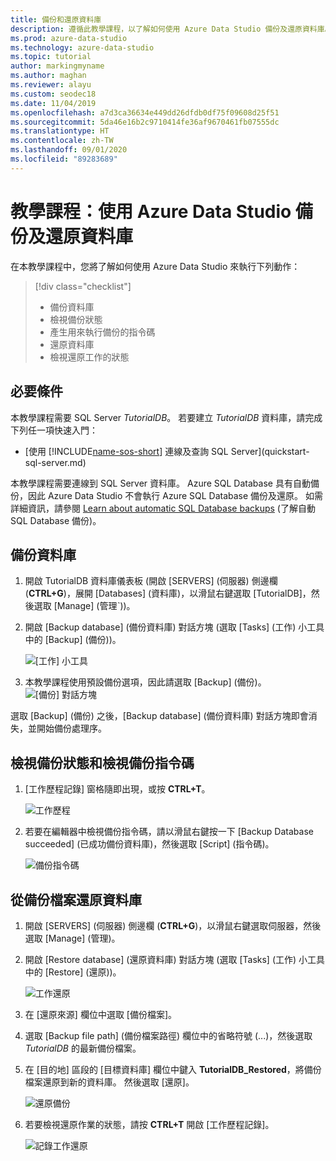 ```yaml
---
title: 備份和還原資料庫
description: 遵循此教學課程，以了解如何使用 Azure Data Studio 備份及還原資料庫。
ms.prod: azure-data-studio
ms.technology: azure-data-studio
ms.topic: tutorial
author: markingmyname
ms.author: maghan
ms.reviewer: alayu
ms.custom: seodec18
ms.date: 11/04/2019
ms.openlocfilehash: a7d3ca36634e449dd26dfdb0df75f09608d25f51
ms.sourcegitcommit: 5da46e16b2c9710414fe36af9670461fb07555dc
ms.translationtype: HT
ms.contentlocale: zh-TW
ms.lasthandoff: 09/01/2020
ms.locfileid: "89283689"
---
```

# <a name="tutorial-backup-and-restore-databases-using-azure-data-studio"></a>教學課程：使用 Azure Data Studio 備份及還原資料庫

在本教學課程中，您將了解如何使用 Azure Data Studio 來執行下列動作：
> [!div class="checklist"]
> * 備份資料庫 
> * 檢視備份狀態
> * 產生用來執行備份的指令碼
> * 還原資料庫
> * 檢視還原工作的狀態

## <a name="prerequisites"></a>必要條件

本教學課程需要 SQL Server *TutorialDB*。 若要建立 *TutorialDB* 資料庫，請完成下列任一項快速入門：

* [使用 [!INCLUDE[name-sos-short](../includes/name-sos-short.md)] 連線及查詢 SQL Server](quickstart-sql-server.md)

本教學課程需要連線到 SQL Server 資料庫。 Azure SQL Database 具有自動備份，因此 Azure Data Studio 不會執行 Azure SQL Database 備份及還原。 如需詳細資訊，請參閱 [Learn about automatic SQL Database backups](/azure/sql-database/sql-database-automated-backups) (了解自動 SQL Database 備份)。

## <a name="back-up-a-database"></a>備份資料庫

1. 開啟 TutorialDB 資料庫儀表板 (開啟 [SERVERS] \(伺服器\) 側邊欄 (**CTRL+G**)，展開 [Databases] \(資料庫\)，以滑鼠右鍵選取 [TutorialDB]，然後選取 [Manage] \(管理ˋ\))。

2. 開啟 [Backup database] \(備份資料庫\) 對話方塊 (選取 [Tasks] \(工作\) 小工具中的 [Backup] \(備份\))。

   ![[工作] 小工具](./media/tutorial-backup-restore-sql-server/tasks.png)

3. 本教學課程使用預設備份選項，因此請選取 [Backup] \(備份\)。
   ![[備份] 對話方塊](./media/tutorial-backup-restore-sql-server/backup-dialog.png)

選取 [Backup] \(備份\) 之後，[Backup database] \(備份資料庫\) 對話方塊即會消失，並開始備份處理序。

## <a name="view-the-backup-status-and-view-the-backup-script"></a>檢視備份狀態和檢視備份指令碼

1. [工作歷程記錄] 窗格隨即出現，或按 **CTRL+T**。

   ![工作歷程](./media/tutorial-backup-restore-sql-server/task-history.png)

2. 若要在編輯器中檢視備份指令碼，請以滑鼠右鍵按一下 [Backup Database succeeded] \(已成功備份資料庫\)，然後選取 [Script] \(指令碼\)。

   ![備份指令碼](./media/tutorial-backup-restore-sql-server/task-script.png)

## <a name="restore-a-database-from-a-backup-file"></a>從備份檔案還原資料庫

1. 開啟 [SERVERS] \(伺服器\) 側邊欄 (**CTRL+G**)，以滑鼠右鍵選取伺服器，然後選取 [Manage] \(管理\)。

2. 開啟 [Restore database] \(還原資料庫\) 對話方塊 (選取 [Tasks] \(工作\) 小工具中的 [Restore] \(還原\))。

   ![工作還原](media/tutorial-backup-restore-sql-server/tasks-restore.png)

3. 在 [還原來源] 欄位中選取 [備份檔案]。

4. 選取 [Backup file path] \(備份檔案路徑\) 欄位中的省略符號 (...)，然後選取 *TutorialDB* 的最新備份檔案。

5. 在 [目的地] 區段的 [目標資料庫] 欄位中鍵入 **TutorialDB_Restored**，將備份檔案還原到新的資料庫。 然後選取 [還原]。

   ![還原備份](./media/tutorial-backup-restore-sql-server/restore.png)

6. 若要檢視還原作業的狀態，請按 **CTRL+T** 開啟 [工作歷程記錄]。

   ![記錄工作還原](./media/tutorial-backup-restore-sql-server/task-history-restore.png)